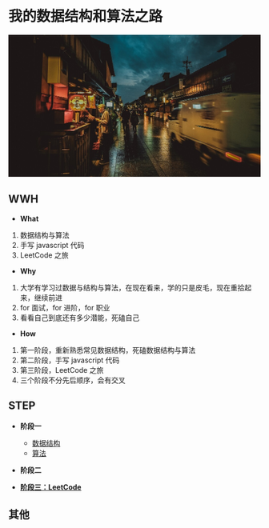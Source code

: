 # 我的数据结构和算法之路

![](./static/pic.jpg)

## WWH

- **What**

1. 数据结构与算法
2. 手写 javascript 代码
3. LeetCode 之旅

- **Why**

1. 大学有学习过数据与结构与算法，在现在看来，学的只是皮毛，现在重拾起来，继续前进
2. for 面试，for 进阶，for 职业
3. 看看自己到底还有多少潜能，死磕自己

- **How**

1. 第一阶段，重新熟悉常见数据结构，死磕数据结构与算法
2. 第二阶段，手写 javascript 代码
3. 第三阶段，LeetCode 之旅
4. 三个阶段不分先后顺序，会有交叉

## STEP

- **阶段一**

  - [数据结构](./data-structure)
  - [算法](./algorithm)

- **阶段二**
- **[阶段三：LeetCode](./leetcode)**

## 其他
